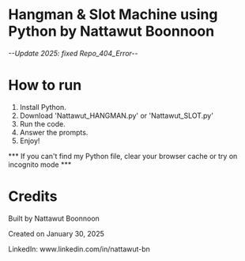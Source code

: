 # Hangman & Slot Machine using Python by Nattawut Boonnoon
*--Update 2025: fixed Repo_404_Error--*


# How to run
1. Install Python.
2. Download 'Nattawut_HANGMAN.py' or 'Nattawut_SLOT.py'
3. Run the code.
4. Answer the prompts.
5. Enjoy!

*** If you can't find my Python file, clear your browser cache or try on incognito mode ***

# Credits
<p>Built by Nattawut Boonnoon<p/>
<p>Created on January 30, 2025<p/>
LinkedIn: www.linkedin.com/in/nattawut-bn
